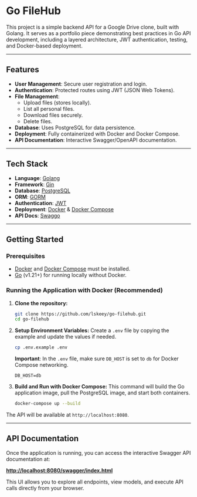 # Go FileHub

This project is a simple backend API for a Google Drive clone, built with Golang. It serves as a portfolio piece demonstrating best practices in Go API development, including a layered architecture, JWT authentication, testing, and Docker-based deployment.

---

## Features

-   **User Management**: Secure user registration and login.
-   **Authentication**: Protected routes using JWT (JSON Web Tokens).
-   **File Management**:
    -   Upload files (stores locally).
    -   List all personal files.
    -   Download files securely.
    -   Delete files.
-   **Database**: Uses PostgreSQL for data persistence.
-   **Deployment**: Fully containerized with Docker and Docker Compose.
-   **API Documentation**: Interactive Swagger/OpenAPI documentation.

---

## Tech Stack

-   **Language**: [Golang](https://golang.org/)
-   **Framework**: [Gin](https://github.com/gin-gonic/gin)
-   **Database**: [PostgreSQL](https://www.postgresql.org/)
-   **ORM**: [GORM](https://gorm.io/)
-   **Authentication**: [JWT](https://github.com/golang-jwt/jwt)
-   **Deployment**: [Docker](https://www.docker.com/) & [Docker Compose](https://docs.docker.com/compose/)
-   **API Docs**: [Swaggo](https://github.com/swaggo/swag)

---

## Getting Started

### Prerequisites

-   [Docker](https://www.docker.com/get-started) and [Docker Compose](https://docs.docker.com/compose/install/) must be installed.
-   [Go](https://go.dev/doc/install) (v1.21+) for running locally without Docker.

### Running the Application with Docker (Recommended)

1.  **Clone the repository:**
    ```bash
    git clone https://github.com/lskeey/go-filehub.git
    cd go-filehub
    ```

2.  **Setup Environment Variables:**
    Create a `.env` file by copying the example and update the values if needed.
    ```bash
    cp .env.example .env
    ```
    **Important**: In the `.env` file, make sure `DB_HOST` is set to `db` for Docker Compose networking.
    ```env
    DB_HOST=db
    ```

3.  **Build and Run with Docker Compose:**
    This command will build the Go application image, pull the PostgreSQL image, and start both containers.
    ```bash
    docker-compose up --build
    ```

The API will be available at `http://localhost:8080`.

---

## API Documentation

Once the application is running, you can access the interactive Swagger API documentation at:

[**http://localhost:8080/swagger/index.html**](http://localhost:8080/swagger/index.html)

This UI allows you to explore all endpoints, view models, and execute API calls directly from your browser.